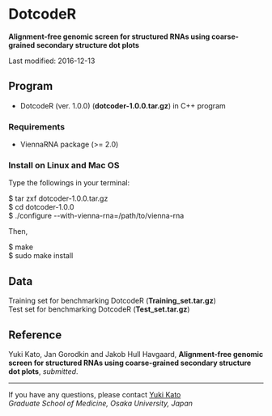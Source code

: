 # DotcodeR
**Alignment-free genomic screen for structured RNAs using coarse-grained secondary structure dot plots**

Last modified: 2016-12-13

## Program
* DotcodeR (ver. 1.0.0) (**dotcoder-1.0.0.tar.gz**) in C++ program

### Requirements
* ViennaRNA package (>= 2.0)

### Install on Linux and Mac OS
Type the followings in your terminal:

$ tar zxf dotcoder-1.0.0.tar.gz  
$ cd dotcoder-1.0.0  
$ ./configure --with-vienna-rna=/path/to/vienna-rna

Then,

$ make  
$ sudo make install

## Data
Training set for benchmarking DotcodeR (**Training_set.tar.gz**)  
Test set for benchmarking DotcodeR (**Test_set.tar.gz**)

## Reference
Yuki Kato, Jan Gorodkin and Jakob Hull Havgaard,
**Alignment-free genomic screen for structured RNAs using coarse-grained secondary structure dot plots**,
*submitted*.

---
If you have any questions, please contact [Yuki Kato](http://www.med.osaka-u.ac.jp/pub/rna/ykato/)  
*Graduate School of Medicine, Osaka University, Japan*
